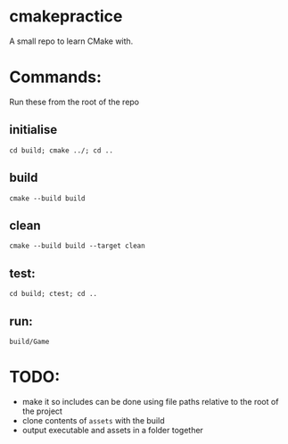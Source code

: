# cmakepractice
 A small repo to learn CMake with.


# Commands:
Run these from the root of the repo
## initialise
`cd build; cmake ../; cd ..`
## build
`cmake --build build`
## clean
`cmake --build build --target clean`
## test:
`cd build; ctest; cd ..`
## run:
`build/Game`

# TODO:
- make it so includes can be done using file paths relative to the root of the project
- clone contents of `assets` with the build
- output executable and assets in a folder together